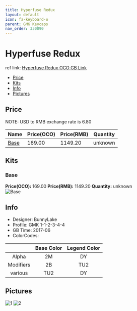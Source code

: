 ```yaml
---
title: Hyperfuse Redux
layout: default
icon: fa-keyboard-o
parent: GMK Keycaps
nav_order: 330090
---
```


# Hyperfuse Redux

ref link: [Hyperfuse Redux OCO GB Link](https://www.originativeco.com/products/hyperfuse-redux)

* [Price](#price)
* [Kits](#kits)
* [Info](#info)
* [Pictures](#pictures)


## Price  
NOTE: USD to RMB exchange rate is 6.80

| Name          | Price(OCO)    |  Price(RMB) | Quantity |
| ------------- | ------------ |  ---------- | -------- |
|[Base](#base)|169.00|1149.20|unknown|


## Kits
### Base
**Price(OCO):** 169.00    **Price(RMB):** 1149.20    **Quantity:** unknown  
<img src="{{ 'assets/images/gmk-keycaps/hyperfuseredux/kits_pics/base.jpg' | relative_url }}" alt="Base" class="image featured">


## Info
* Designer: BunnyLake
* Profile: GMK 1-1-2-3-4-4
* GB Time: 2017-06
* ColorCodes: 

| |Base Color     | Legend Color
| :-------------: | :-------------: | :------------:
|Alpha|2M|DY
|Modifiers|2B|TU2
|various|TU2|DY


## Pictures
<img src="{{ 'assets/images/gmk-keycaps/hyperfuseredux/rendering_pics/1.jpg' | relative_url }}" alt="1" class="image featured">
<img src="{{ 'assets/images/gmk-keycaps/hyperfuseredux/rendering_pics/2.jpg' | relative_url }}" alt="2" class="image featured">
